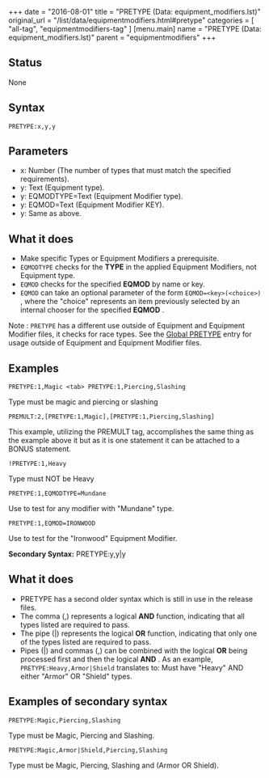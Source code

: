 +++
date = "2016-08-01"
title = "PRETYPE (Data: equipment_modifiers.lst)"
original_url = "/list/data/equipmentmodifiers.html#pretype"
categories = [ "all-tag", "equipmentmodifiers-tag" ]
[menu.main]
    name = "PRETYPE (Data: equipment_modifiers.lst)"
    parent = "equipmentmodifiers"
+++

## Status

None

## Syntax

`PRETYPE:x,y,y`

## Parameters

-   x: Number (The number of types that must match the
    specified requirements).
-   y: Text (Equipment type).
-   y: EQMODTYPE=Text (Equipment Modifier type).
-   y: EQMOD=Text (Equipment Modifier KEY).
-   y: Same as above.



What it does
------------

-   Make specific Types or Equipment Modifiers a prerequisite.
-   `EQMODTYPE` checks for the **TYPE** in the applied Equipment
    Modifiers, not Equipment type.
-   `EQMOD` checks for the specified **EQMOD** by name or key.
-   `EQMOD` can take an optional parameter of the form
    `EQMOD=<key>(<choice>)` , where the "choice" represents an item
    previously selected by an internal chooser for the specified
    **EQMOD** .

<span class="alpha"> Note </span> : `PRETYPE` has a different use
outside of Equipment and Equipment Modifier files, it checks for race
types. See the [Global PRETYPE](/list/global/pre/pretype.html) entry for
usage outside of Equipment and Equipment Modifier files.

Examples
--------

`PRETYPE:1,Magic <tab> PRETYPE:1,Piercing,Slashing`

Type must be magic and piercing or slashing

`PREMULT:2,[PRETYPE:1,Magic],[PRETYPE:1,Piercing,Slashing]`

This example, utilizing the PREMULT tag, accomplishes the same thing as
the example above it but as it is one statement it can be attached to a
BONUS statement.

`!PRETYPE:1,Heavy`

Type must NOT be Heavy

`PRETYPE:1,EQMODTYPE=Mundane`

Use to test for any modifier with "Mundane" type.

`PRETYPE:1,EQMOD=IRONWOOD`

Use to test for the "Ironwood" Equipment Modifier.

**Secondary Syntax:** PRETYPE:y,y|y

What it does
------------

-   PRETYPE has a second older syntax which is still in use in the
    release files.
-   The comma (,) represents a logical **AND** function, indicating that
    all types listed are required to pass.
-   The pipe (|) represents the logical **OR** function, indicating that
    only one of the types listed are required to pass.
-   Pipes (|) and commas (,) can be combined with the logical **OR**
    being processed first and then the logical **AND** . As an example,
    `PRETYPE:Heavy,Armor|Shield` translates to: Must have "Heavy" AND
    either "Armor" OR "Shield" types.

Examples of secondary syntax
----------------------------

`PRETYPE:Magic,Piercing,Slashing`

Type must be Magic, Piercing and Slashing.

`PRETYPE:Magic,Armor|Shield,Piercing,Slashing`

Type must be Magic, Piercing, Slashing and (Armor OR Shield).

